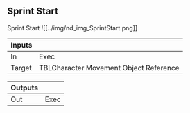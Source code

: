 ## Sprint Start
Sprint Start
![[../img/nd_img_SprintStart.png]]

|Inputs||
|--|--|
| In | Exec |
| Target | TBLCharacter Movement Object Reference |

|Outputs||
|--|--|
| Out | Exec |
